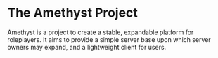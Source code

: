 The Amethyst Project
====================

Amethyst is a project to create a stable, expandable platform for roleplayers.
It aims to provide a simple server base upon which server owners may expand, and a lightweight client for users.

